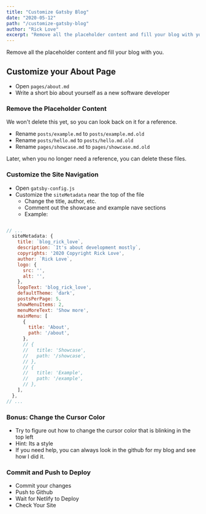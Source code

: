 ```yaml
---
title: "Customize Gatsby Blog"
date: "2020-05-12"
path: "/customize-gatsby-blog"
author: "Rick Love"
excerpt: "Remove all the placeholder content and fill your blog with you..."
---
```


Remove all the placeholder content and fill your blog with you.

## Customize your About Page

- Open `pages/about.md`
- Write a short bio about yourself as a new software developer


### Remove the Placeholder Content

We won't delete this yet, so you can look back on it for a reference.

- Rename `posts/example.md` to `posts/example.md.old`
- Rename `posts/hello.md` to `posts/hello.md.old`
- Rename `pages/showcase.md` to `pages/showcase.md.old`

Later, when you no longer need a reference, you can delete these files.


### Customize the Site Navigation

- Open `gatsby-config.js`
- Customize the `siteMetadata` near the top of the file
    - Change the title, author, etc.
    - Comment out the showcase and example nave sections
    - Example:

```javascript

// ...
  siteMetadata: {
    title: `blog_rick_love`,
    description: `It's about development mostly`,
    copyrights: '2020 Copyright Rick Love',
    author: `Rick Love`,
    logo: {
      src: '',
      alt: '',
    },
    logoText: 'blog_rick_love',
    defaultTheme: 'dark',
    postsPerPage: 5,
    showMenuItems: 2,
    menuMoreText: 'Show more',
    mainMenu: [
      {
        title: 'About',
        path: '/about',
      },
      // {
      //   title: 'Showcase',
      //   path: '/showcase',
      // },
      // {
      //   title: 'Example',
      //   path: '/example',
      // },
    ],
  },
// ...

```

### Bonus: Change the Cursor Color

- Try to figure out how to change the cursor color that is blinking in the top left
- Hint: Its a style
- If you need help, you can always look in the github for my blog and see how I did it.


### Commit and Push to Deploy

- Commit your changes
- Push to Github
- Wait for Netlify to Deploy
- Check Your Site


